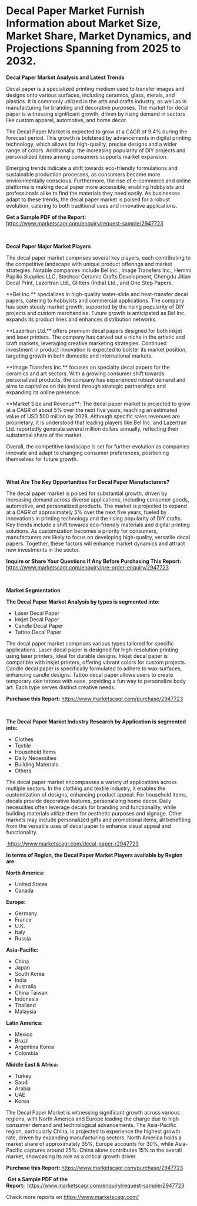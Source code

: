 <p><h1>Decal Paper Market Furnish Information about Market Size, Market Share, Market Dynamics, and Projections Spanning from 2025 to 2032.</h1></p><p><strong>Decal Paper Market Analysis and Latest Trends</strong></p>
<p><p>Decal paper is a specialized printing medium used to transfer images and designs onto various surfaces, including ceramics, glass, metals, and plastics. It is commonly utilized in the arts and crafts industry, as well as in manufacturing for branding and decorative purposes. The market for decal paper is witnessing significant growth, driven by rising demand in sectors like custom apparel, automotive, and home décor.</p><p>The Decal Paper Market is expected to grow at a CAGR of 9.4% during the forecast period. This growth is bolstered by advancements in digital printing technology, which allows for high-quality, precise designs and a wider range of colors. Additionally, the increasing popularity of DIY projects and personalized items among consumers supports market expansion. </p><p>Emerging trends indicate a shift towards eco-friendly formulations and sustainable production processes, as consumers become more environmentally conscious. Furthermore, the rise of e-commerce and online platforms is making decal paper more accessible, enabling hobbyists and professionals alike to find the materials they need easily. As businesses adapt to these trends, the decal paper market is poised for a robust evolution, catering to both traditional uses and innovative applications.</p></p>
<p><strong>Get a Sample PDF of the Report:&nbsp;</strong> <a href="https://www.marketscagr.com/enquiry/request-sample/2947723?utm_campaign=2460&utm_medium=2&utm_source=Github&utm_content=ia&utm_term=12032025&utm_id=decal-paper">https://www.marketscagr.com/enquiry/request-sample/2947723</a></p>
<p>&nbsp;</p>
<p><strong>Decal Paper Major Market Players</strong></p>
<p><p>The decal paper market comprises several key players, each contributing to the competitive landscape with unique product offerings and market strategies. Notable companies include Bel Inc., Image Transfers Inc., Hemmi Papilio Supplies LLC, Stechcol Ceramic Crafts Development, Chengdu Jitian Decal Print, Lazertran Ltd., Glitters (India) Ltd., and One Step Papers.</p><p>**Bel Inc.** specializes in high-quality water-slide and heat-transfer decal papers, catering to hobbyists and commercial applications. The company has seen steady market growth, supported by the rising popularity of DIY projects and custom merchandise. Future growth is anticipated as Bel Inc. expands its product lines and enhances distribution networks.</p><p>**Lazertran Ltd.** offers premium decal papers designed for both inkjet and laser printers. The company has carved out a niche in the artistic and craft markets, leveraging creative marketing strategies. Continued investment in product innovation is expected to bolster its market position, targeting growth in both domestic and international markets.</p><p>**Image Transfers Inc.** focuses on specialty decal papers for the ceramics and art sectors. With a growing consumer shift towards personalized products, the company has experienced robust demand and aims to capitalize on this trend through strategic partnerships and expanding its online presence.</p><p>**Market Size and Revenue**: The decal paper market is projected to grow at a CAGR of about 5% over the next five years, reaching an estimated value of USD 500 million by 2028. Although specific sales revenues are proprietary, it is understood that leading players like Bel Inc. and Lazertran Ltd. reportedly generate several million dollars annually, reflecting their substantial share of the market.</p><p>Overall, the competitive landscape is set for further evolution as companies innovate and adapt to changing consumer preferences, positioning themselves for future growth.</p></p>
<p>&nbsp;</p>
<p><strong>What Are The Key Opportunities For Decal Paper Manufacturers?</strong></p>
<p><p>The decal paper market is poised for substantial growth, driven by increasing demand across diverse applications, including consumer goods, automotive, and personalized products. The market is projected to expand at a CAGR of approximately 5% over the next five years, fueled by innovations in printing technology and the rising popularity of DIY crafts. Key trends include a shift towards eco-friendly materials and digital printing solutions. As customization becomes a priority for consumers, manufacturers are likely to focus on developing high-quality, versatile decal papers. Together, these factors will enhance market dynamics and attract new investments in the sector.</p></p>
<p><strong>Inquire or Share Your Questions If Any Before Purchasing This Report:</strong> <a href="https://www.marketscagr.com/enquiry/pre-order-enquiry/2947723?utm_campaign=2460&utm_medium=2&utm_source=Github&utm_content=ia&utm_term=12032025&utm_id=decal-paper">https://www.marketscagr.com/enquiry/pre-order-enquiry/2947723</a></p>
<p>&nbsp;</p>
<p><strong>Market Segmentation</strong></p>
<p><strong>The Decal Paper Market Analysis by types is segmented into:</strong></p>
<p><ul><li>Laser Decal Paper</li><li>Inkjet Decal Paper</li><li>Candle Decal Paper</li><li>Tattoo Decal Paper</li></ul></p>
<p><p>The decal paper market comprises various types tailored for specific applications. Laser decal paper is designed for high-resolution printing using laser printers, ideal for durable designs. Inkjet decal paper is compatible with inkjet printers, offering vibrant colors for custom projects. Candle decal paper is specifically formulated to adhere to wax surfaces, enhancing candle designs. Tattoo decal paper allows users to create temporary skin tattoos with ease, providing a fun way to personalize body art. Each type serves distinct creative needs.</p></p>
<p><strong>Purchase this Report:&nbsp;</strong><a href="https://www.marketscagr.com/purchase/2947723?utm_campaign=2460&utm_medium=2&utm_source=Github&utm_content=ia&utm_term=12032025&utm_id=decal-paper">https://www.marketscagr.com/purchase/2947723</a></p>
<p>&nbsp;</p>
<p><strong>The Decal Paper Market Industry Research by Application is segmented into:</strong></p>
<p><ul><li>Clothes</li><li>Textile</li><li>Household Items</li><li>Daily Necessities</li><li>Building Materials</li><li>Others</li></ul></p>
<p><p>The decal paper market encompasses a variety of applications across multiple sectors. In the clothing and textile industry, it enables the customization of designs, enhancing product appeal. For household items, decals provide decorative features, personalizing home decor. Daily necessities often leverage decals for branding and functionality, while building materials utilize them for aesthetic purposes and signage. Other markets may include personalized gifts and promotional items, all benefiting from the versatile uses of decal paper to enhance visual appeal and functionality.</p></p>
<p><a href="https://www.marketscagr.com/decal-paper-r2947723?utm_campaign=2460&utm_medium=2&utm_source=Github&utm_content=ia&utm_term=12032025&utm_id=decal-paper">&nbsp;https://www.marketscagr.com/decal-paper-r2947723</a></p>
<p><strong>In terms of Region, the Decal Paper Market Players available by Region are:</strong></p>
<p>
    <p> <strong> North America: </strong>
        <ul>
            <li>United States</li>
            <li>Canada</li>
        </ul>
        </p> 
    <p> <strong> Europe: </strong>
        <ul>
            <li>Germany</li>
            <li>France</li>
            <li>U.K.</li>
            <li>Italy</li>
            <li>Russia</li>
        </ul>
        </p> 
    <p> <strong> Asia-Pacific: </strong>
        <ul>
            <li>China</li>
            <li>Japan</li>
            <li>South Korea</li>
            <li>India</li>
            <li>Australia</li>
            <li>China Taiwan</li>
            <li>Indonesia</li>
            <li>Thailand</li>
            <li>Malaysia</li>
        </ul>
        </p> 
    <p> <strong> Latin America: </strong>
        <ul>
            <li>Mexico</li>
            <li>Brazil</li>
            <li>Argentina Korea</li>
            <li>Colombia</li>
        </ul>
        </p> 
    <p> <strong> Middle East & Africa: </strong>
        <ul>
            <li>Turkey</li>
            <li>Saudi</li>
            <li>Arabia</li>
            <li>UAE</li>
            <li>Korea</li>
        </ul>
    </p>
    </p>
<p><p>The Decal Paper Market is witnessing significant growth across various regions, with North America and Europe leading the charge due to high consumer demand and technological advancements. The Asia-Pacific region, particularly China, is projected to experience the highest growth rate, driven by expanding manufacturing sectors. North America holds a market share of approximately 35%, Europe accounts for 30%, while Asia-Pacific captures around 25%. China alone contributes 15% to the overall market, showcasing its role as a critical growth driver.</p></p>
<p><strong>Purchase this Report: </strong><a href="https://www.marketscagr.com/purchase/2947723?utm_campaign=2460&utm_medium=2&utm_source=Github&utm_content=ia&utm_term=12032025&utm_id=decal-paper">https://www.marketscagr.com/purchase/2947723</a></p>
<p>&nbsp;<strong>Get a Sample PDF of the Report:&nbsp;&nbsp;</strong><a href="https://www.marketscagr.com/enquiry/request-sample/2947723?utm_campaign=2460&utm_medium=2&utm_source=Github&utm_content=ia&utm_term=12032025&utm_id=decal-paper">https://www.marketscagr.com/enquiry/request-sample/2947723</a></p>
<p><strong></strong></p>
<p>Check more reports on <a href="https://www.marketscagr.com/?utm_campaign=2460&utm_medium=2&utm_source=Github&utm_content=ia&utm_term=12032025&utm_id=decal-paper">https://www.marketscagr.com/</a></p>